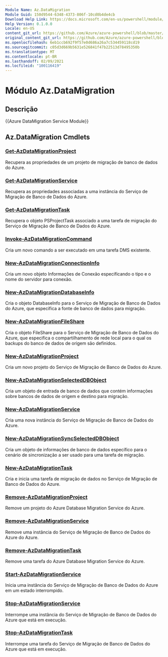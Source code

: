 ```yaml
---
Module Name: Az.DataMigration
Module Guid: 150d9544-6348-4373-806f-10cd0b4de4cb
Download Help Link: https://docs.microsoft.com/en-us/powershell/module/az.datamigration
Help Version: 0.1.0.0
Locale: en-US
content_git_url: https://github.com/Azure/azure-powershell/blob/master/src/DataMigration/DataMigration/help/Az.DataMigration.md
original_content_git_url: https://github.com/Azure/azure-powershell/blob/master/src/DataMigration/DataMigration/help/Az.DataMigration.md
ms.openlocfilehash: 6eb1ccb692f9f57e0d686a26a7c534459118cd19
ms.sourcegitcommit: c05d3d669b5631e526841f47b22513d78495350b
ms.translationtype: MT
ms.contentlocale: pt-BR
ms.lasthandoff: 02/09/2021
ms.locfileid: "100116419"
---
```

# Módulo Az.DataMigration
## Descrição
{{Azure DataMigration Service Module}}

## Az.DataMigration Cmdlets
### [Get-AzDataMigrationProject](Get-AzDataMigrationProject.md)
Recupera as propriedades de um projeto de migração de banco de dados do Azure.

### [Get-AzDataMigrationService](Get-AzDataMigrationService.md)
Recupera as propriedades associadas a uma instância do Serviço de Migração de Banco de Dados do Azure. 

### [Get-AzDataMigrationTask](Get-AzDataMigrationTask.md)
Recupera o objeto PSProjectTask associado a uma tarefa de migração do Serviço de Migração de Banco de Dados do Azure.

### [Invoke-AzDataMigrationCommand](Invoke-AzDataMigrationCommand.md)
Cria um novo comando a ser executado em uma tarefa DMS existente.

### [New-AzDataMigrationConnectionInfo](New-AzDataMigrationConnectionInfo.md)
Cria um novo objeto Informações de Conexão especificando o tipo e o nome do servidor para conexão.

### [New-AzDataMigrationDatabaseInfo](New-AzDataMigrationDatabaseInfo.md)
Cria o objeto DatabaseInfo para o Serviço de Migração de Banco de Dados do Azure, que especifica a fonte de banco de dados para migração.

### [New-AzDataMigrationFileShare](New-AzDataMigrationFileShare.md)
Cria o objeto FileShare para o Serviço de Migração de Banco de Dados do Azure, que especifica o compartilhamento de rede local para o qual os backups do banco de dados de origem são definidos.

### [New-AzDataMigrationProject](New-AzDataMigrationProject.md)
Cria um novo projeto do Serviço de Migração de Banco de Dados do Azure.

### [New-AzDataMigrationSelectedDBObject](New-AzDataMigrationSelectedDBObject.md)
Cria um objeto de entrada de banco de dados que contém informações sobre bancos de dados de origem e destino para migração.

### [New-AzDataMigrationService](New-AzDataMigrationService.md)
Cria uma nova instância do Serviço de Migração de Banco de Dados do Azure.

### [New-AzDataMigrationSyncSelectedDBObject](New-AzDataMigrationSyncSelectedDBObject.md)
Cria um objeto de informações de banco de dados específico para o cenário de sincronização a ser usado para uma tarefa de migração.

### [New-AzDataMigrationTask](New-AzDataMigrationTask.md)
Cria e inicia uma tarefa de migração de dados no Serviço de Migração de Banco de Dados do Azure.

### [Remove-AzDataMigrationProject](Remove-AzDataMigrationProject.md)
Remove um projeto do Azure Database Migration Service do Azure.

### [Remove-AzDataMigrationService](Remove-AzDataMigrationService.md)
Remove uma instância do Serviço de Migração de Banco de Dados do Azure do Azure.

### [Remove-AzDataMigrationTask](Remove-AzDataMigrationTask.md)
Remove uma tarefa do Azure Database Migration Service do Azure.

### [Start-AzDataMigrationService](Start-AzDataMigrationService.md)
Inicia uma instância do Serviço de Migração de Banco de Dados do Azure em um estado interrompido. 

### [Stop-AzDataMigrationService](Stop-AzDataMigrationService.md)
Interrompe uma instância do Serviço de Migração de Banco de Dados do Azure que está em execução.

### [Stop-AzDataMigrationTask](Stop-AzDataMigrationTask.md)
Interrompe uma tarefa do Serviço de Migração de Banco de Dados do Azure que está em execução.

